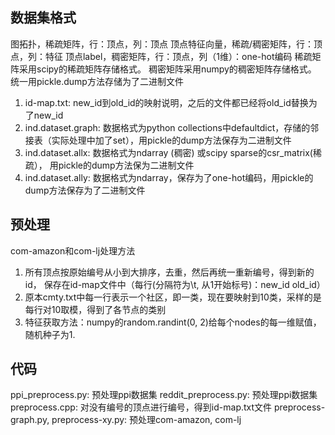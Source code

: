 ﻿## 数据集格式
图拓扑，稀疏矩阵，行：顶点，列：顶点
顶点特征向量，稀疏/稠密矩阵，行：顶点，列：特征
顶点label，稠密矩阵，行：顶点，列（1维）：one-hot编码
稀疏矩阵采用scipy的稀疏矩阵存储格式。
稠密矩阵采用numpy的稠密矩阵存储格式。
统一用pickle.dump方法存储为了二进制文件

1. id-map.txt:  new_id到old_id的映射说明，之后的文件都已经将old_id替换为了new_id
2. ind.dataset.graph: 数据格式为python collections中defaultdict，存储的邻接表（实际处理中加了set），用pickle的dump方法保存为二进制文件
3. ind.dataset.allx: 数据格式为ndarray (稠密) 或scipy sparse的csr_matrix(稀疏）， 用pickle的dump方法保为二进制文件  
4. ind.dataset.ally: 数据格式为ndarray，保存为了one-hot编码，用pickle的dump方法保存为了二进制文件

## 预处理 
com-amazon和com-lj处理方法
1. 所有顶点按原始编号从小到大排序，去重，然后再统一重新编号，得到新的id， 保存在id-map文件中（每行(分隔符为\t, 从1开始标号)：new_id  old_id）
2. 原本cmty.txt中每一行表示一个社区，即一类，现在要映射到10类，采样的是每行对10取模，得到了各节点的类别
3. 特征获取方法：numpy的random.randint(0, 2)给每个nodes的每一维赋值，随机种子为1.

## 代码
ppi_preprocess.py: 预处理ppi数据集
reddit_preprocess.py: 预处理ppi数据集
preprocess.cpp: 对没有编号的顶点进行编号，得到id-map.txt文件
preprocess-graph.py, preprocess-xy.py: 预处理com-amazon, com-lj